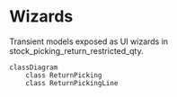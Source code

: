 # Wizards

Transient models exposed as UI wizards in stock_picking_return_restricted_qty.

```mermaid
classDiagram
    class ReturnPicking
    class ReturnPickingLine
```
